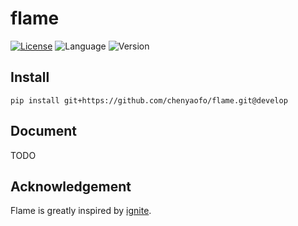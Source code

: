 # flame
[![License](https://img.shields.io/badge/License-BSD%203--Clause-blue.svg)](https://opensource.org/licenses/BSD-3-Clause)
![Language](https://img.shields.io/badge/python-3.6%20%7C%203.7-blue.svg)
![Version](https://img.shields.io/badge/version-develop-blue.svg)

## Install

``` plain
pip install git+https://github.com/chenyaofo/flame.git@develop
```

## Document

TODO

## Acknowledgement

Flame is greatly inspired by [ignite](https://github.com/pytorch/ignite).



